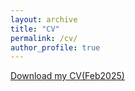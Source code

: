 ```yaml
---
layout: archive
title: "CV"
permalink: /cv/
author_profile: true
---
```


[Download my CV(Feb2025)](cv.pdf)



